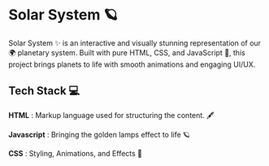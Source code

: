 # Solar System 🪐

Solar System ✨ is an interactive and visually stunning representation of our 🌍 planetary system. Built with pure HTML, CSS, and JavaScript 🚀, this project brings planets to life with smooth animations and engaging UI/UX.

## Tech Stack 💻

**HTML** : Markup language used for structuring the content. 🖋️

**Javascript** : Bringing the golden lamps effect to life 🪐

**CSS** : Styling, Animations, and Effects 🎨

